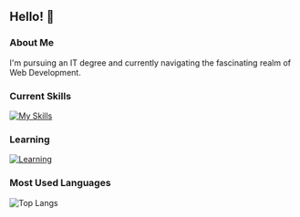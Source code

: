 ## Hello! 🫰

### About Me
I'm pursuing an IT degree and currently navigating the fascinating realm of Web Development.

### Current Skills
[![My Skills](https://skillicons.dev/icons?i=html,css,sass)](https://skillicons.dev)

### Learning
[![Learning](https://skillicons.dev/icons?i=js,java)](https://skillicons.dev)
### Most Used Languages
![Top Langs](https://github-readme-stats.vercel.app/api/top-langs/?username=RadiantReversal&hide_title=true&theme=rose)
